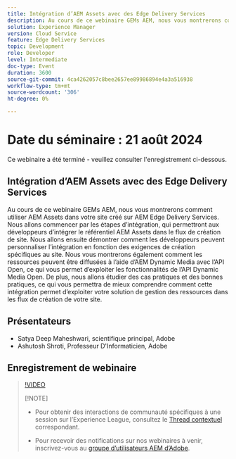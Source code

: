 ```yaml
---
title: Intégration d’AEM Assets avec des Edge Delivery Services
description: Au cours de ce webinaire GEMs AEM, nous vous montrerons comment utiliser AEM Assets dans votre site créé sur AEM Edge Delivery Services.  Nous allons commencer par les étapes d’intégration, qui permettront aux développeurs d’intégrer le référentiel AEM Assets dans le flux de création de site. Nous allons ensuite démontrer comment les développeurs peuvent personnaliser l’intégration en fonction des exigences de création spécifiques au site. Nous vous montrerons également comment les ressources peuvent être diffusées à l’aide d’AEM Dynamic Media avec l’API Open, ce qui vous permet d’exploiter les fonctionnalités de l’API Dynamic Media Open. De plus, nous allons étudier des cas pratiques et des bonnes pratiques, ce qui vous permettra de mieux comprendre comment cette intégration permet d’exploiter votre solution de gestion des ressources dans les flux de création de votre site.
solution: Experience Manager
version: Cloud Service
feature: Edge Delivery Services
topic: Development
role: Developer
level: Intermediate
doc-type: Event
duration: 3600
source-git-commit: 4ca4262057c8bee2657ee89986894e4a3a516938
workflow-type: tm+mt
source-wordcount: '306'
ht-degree: 0%

---
```


# Date du séminaire : 21 août 2024

Ce webinaire a été terminé - veuillez consulter l&#39;enregistrement ci-dessous.

## Intégration d’AEM Assets avec des Edge Delivery Services

Au cours de ce webinaire GEMs AEM, nous vous montrerons comment utiliser AEM Assets dans votre site créé sur AEM Edge Delivery Services.  Nous allons commencer par les étapes d’intégration, qui permettront aux développeurs d’intégrer le référentiel AEM Assets dans le flux de création de site. Nous allons ensuite démontrer comment les développeurs peuvent personnaliser l’intégration en fonction des exigences de création spécifiques au site. Nous vous montrerons également comment les ressources peuvent être diffusées à l’aide d’AEM Dynamic Media avec l’API Open, ce qui vous permet d’exploiter les fonctionnalités de l’API Dynamic Media Open. De plus, nous allons étudier des cas pratiques et des bonnes pratiques, ce qui vous permettra de mieux comprendre comment cette intégration permet d’exploiter votre solution de gestion des ressources dans les flux de création de votre site.

## Présentateurs

* Satya Deep Maheshwari, scientifique principal, Adobe
* Ashutosh Shroti, Professeur D&#39;Informaticien, Adobe

## Enregistrement de webinaire

>[!VIDEO](https://video.tv.adobe.com/v/3433046/)
>
>[!NOTE]
>
>* Pour obtenir des interactions de communauté spécifiques à une session sur l’Experience League, consultez le [Thread contextuel](https://adobe.ly/4aCz0OE) correspondant.
>
>* Pour recevoir des notifications sur nos webinaires à venir, inscrivez-vous au [groupe d’utilisateurs AEM d’Adobe](https://aem-augs.adobe.com/).
